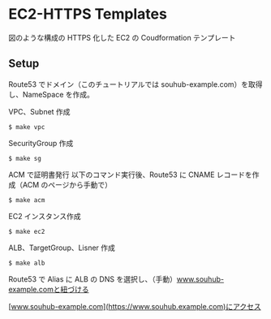# EC2-HTTPS Templates

図のような構成の HTTPS 化した EC2 の Coudformation テンプレート

## Setup

Route53 でドメイン（このチュートリアルでは souhub-example.com）を取得し、NameSpace を作成。

VPC、Subnet 作成

```
$ make vpc
```

SecurityGroup 作成

```
$ make sg
```

ACM で証明書発行
以下のコマンド実行後、Route53 に CNAME レコードを作成（ACM のページから手動で）

```
$ make acm
```

EC2 インスタンス作成

```
$ make ec2
```

ALB、TargetGroup、Lisner 作成

```
$ make alb
```

Route53 で Alias に ALB の DNS を選択し、（手動）www.souhub-example.comと紐づける

[www.souhub-example.com](https://www.souhub.example.com)にアクセス
